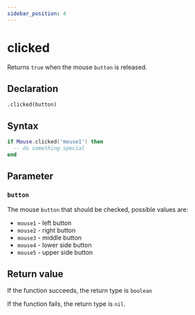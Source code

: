 ```yaml
---
sidebar_position: 4
---
```


# clicked

Returns `true` when the mouse `button` is released.

## Declaration

`.clicked(button)`

## Syntax

```lua
if Mouse.clicked('mouse1') then
  -- do something special
end
```

## Parameter

### `button`

The mouse `button` that should be checked, possible values are:

- `mouse1` - left button
- `mouse2` - right button
- `mouse3` - middle button
- `mouse4` - lower side button
- `mouse5` - upper side button

## Return value

If the function succeeds, the return type is `boolean`

If the function fails, the return type is `nil`.
